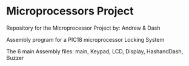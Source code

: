 # Microprocessors Project
Repository for the Microprocessor Project
by: Andrew & Dash

Assembly program for a PIC18 microprocessor Locking System

The 6 main Assembly files: main, Keypad, LCD, Display, HashandDash, Buzzer
